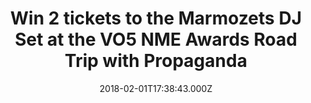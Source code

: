 ---
campaign-uuid: "c-40331281-cbe2-4bff-9197-b17eb3662357"
type: "Competition"
category: "Tickets"
date: "2018-02-01T17:38:43.000Z"
end-date: "2018-02-08T23:59:00.000Z"
disable-form: false
is_promoted: false
has_entry_page: true
title: "Win 2 tickets to the Marmozets DJ Set at the VO5 NME Awards Road Trip with\
  \ Propaganda"
competition-description: "<p>Grab your dancing shoes people. We're giving away 6 pairs\
  \ of tickets to the Marmozets DJ Set on Saturday 10th February, as part of our epic\
  \ NME Awards Road Trip with Propaganda. Click here to get involved.</p>\n"
hero-header: "Win 2 tickets to the Marmozets DJ Set at the VO5 NME Awards Road Trip\
  \ with Propaganda"
terms-confirmation: "I agree to the competition <a href=\"../etc/nme-vo5-awards-marmozets-dj-set-terms-and-conditions.pdf\"\
  \ target=\"_blank\">Terms &amp; Conditions</a> and to create an account with NME\
  \ AAA."
banner-img: "nme-vo5-awards-marmozets-banner.jpg"
logo-left-href: "https://awards.nme.com/"
logo-left-image: "nme-vo5-awards-bastilles-logo.jpg"
logo-left-title: "NME VO5"
bg-image-hero: "nme-vo5-awards-marmozets-hero.jpg"
bg-image-first: "nme-vo5-awards-marmozets-1.jpg"
bg-image-second: "nme-vo5-awards-marmozets-banner.jpg"
section1-content: "<p>Things are about to get LIT this weekend...</p>\n <p> We're\
  \ giving away 6 pairs of tickets to the  Marmozets DJ Set at The Warehouse in Leeds\
  \ on Saturday 10th February, as part of our VO5 NME Awards Road Trip with Progaganda.\
  \ </p> \n</p> All you need to do is enter your details and you could be cutting\
  \ a serious rug while these Brit-rockers soundtrack your night. </p>\n"
section2-content: "<p>Wanna bag some tix? Course you do.</p>\n<p>Marmozets are just\
  \ some of the special guests taking over The VO5 NME Awards Road Trip, which has\
  \ been touring the country to bring all you NME lovelies a series of banger nights\
  \ out.</p> \n<p> If you're a Marmozets fan, or just fancy a night out on the tiles,\
  \ get yourself and a mate to complete the form below, but hurry – the competition\
  \ closes on Thursday 8th February at 23:59. Over 18s only. Winners will be contacted\
  \ via email on Friday 9th February to confirm attendance. </p>\n"
entry-title: "Win 2 tickets to the Marmozets DJ Set at the VO5 NME Awards Road Trip\
  \ with Propaganda"
entry-content: "<p>Grab your dancing shoes people. Win one of 6 pairs of tickets to\
  \ the Marmozets DJ Set on Saturday 10th February, as part of our epic NME Awards\
  \ Road Trip with Propaganda.<p> Enter the draw by completing the form below before\
  \ 11.59pm on 08/02/2018. </p>\n"
has-winner: true
winner-title: "CONGRATULATIONS! to Andrew, Kavita, Rachel, Jackie, Antoana, and Tasmin\
  \ who won 2 tickets to see the amazing Marmozets DJ set."
winner-banner: "https://assets.expresslyapp.com/asset-6f79f79a-b3a9-4c75-9a9e-d9acaaa4ece5.jpg"
prize-description: "2 tickets to the Marmozets DJ Set at the VO5 NME Awards Road Trip\
  \ with Propaganda"
country-restrictions:
- "GB"
---